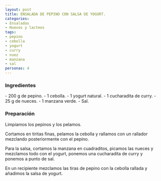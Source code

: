 ```yaml
---
layout: post
title: ENSALADA DE PEPINO CON SALSA DE YOGURT.
categories:
- Ensaladas
- Huevos y lacteos
tags:
- pepino
- cebolla
- yogurt
- curry
- nuez
- manzana
- sal
personas: 4 
---
```

<h3>Ingredientes</h3>
- 200 g de pepino.
- 1 cebolla.
- 1 yogurt natural.
- 1 cucharadita de curry.
- 25 g de nueces.
- 1 manzana verde.
- Sal.

<h3>Preparación</h3>
Limpiamos los pepinos y los pelamos.

Cortamos en tiritas finas, pelamos la cebolla y rallamos con un rallador mezclando posteriormente con el pepino.

Para la salsa, cortamos la manzana en cuadraditos, picamos las nueces y mezclamos todo con el yogurt, ponemos una cucharadita de curry y ponemos a punto de sal.

En un recipiente mezclamos las tiras de pepino con la cebolla rallada y añadimos la salsa de yogurt.